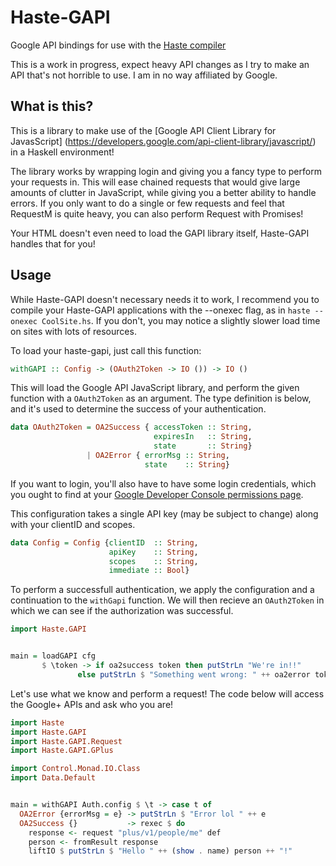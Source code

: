 Haste-GAPI
==========

Google API bindings for use with the [Haste compiler](http://haste-lang.org)

This is a work in progress, expect heavy API changes as I try to make an
API that's not horrible to use. I am in no way affiliated by Google.

What is this?
-----
This is a library to make use of the [Google API Client Library for JavasScript]
(https://developers.google.com/api-client-library/javascript/) in a Haskell
environment!

The library works by wrapping login and giving you a fancy type
to perform your requests in. This will ease chained requests that would
give large amounts of clutter in JavaScript, while giving you a better ability
to handle errors. If you only want to do a single or few requests and
feel that RequestM is quite heavy, you can also perform Request with Promises!

Your HTML doesn't even need to load the GAPI library itself, Haste-GAPI
handles that for you!


Usage
-----
While Haste-GAPI doesn't necessary needs it to work, I recommend you to
compile your Haste-GAPI applications with the --onexec flag, as in
`haste --onexec CoolSite.hs`. If you don't, you may notice a slightly slower
load time on sites with lots of resources.

To load your haste-gapi, just call this function:
```haskell
withGAPI :: Config -> (OAuth2Token -> IO ()) -> IO ()
```

This will load the Google API JavaScript library, and perform the given
function with a `OAuth2Token` as an argument. The type definition is below,
and it's used to determine the success of your authentication.

```haskell
data OAuth2Token = OA2Success { accessToken :: String,
                                expiresIn   :: String,
                                state       :: String}
                 | OA2Error { errorMsg :: String,
                              state    :: String}
```

If you want to login, you'll also have to have some login credentials,
which you ought to find at your [Google Developer Console permissions page](https://console.developers.google.com/permissions/).

This configuration takes a single API key (may be subject to change) along
with your clientID and scopes.

```haskell
data Config = Config {clientID  :: String,
                      apiKey    :: String,
                      scopes    :: String,
                      immediate :: Bool}
```

To perform a successfull authentication, we apply the configuration and
a continuation to the `withGapi` function. We will then recieve
an `OAuth2Token` in which we can see if the authorization was successful.

```haskell
import Haste.GAPI


main = loadGAPI cfg
       $ \token -> if oa2success token then putStrLn "We're in!!" 
	           else putStrLn $ "Something went wrong: " ++ oa2error token
```

Let's use what we know and perform a request! The code below will access
the Google+ APIs and ask who you are!

```haskell
import Haste
import Haste.GAPI
import Haste.GAPI.Request
import Haste.GAPI.GPlus

import Control.Monad.IO.Class
import Data.Default


main = withGAPI Auth.config $ \t -> case t of
  OA2Error {errorMsg = e} -> putStrLn $ "Error lol " ++ e
  OA2Success {}           -> rexec $ do
    response <- request "plus/v1/people/me" def
    person <- fromResult response
    liftIO $ putStrLn $ "Hello " ++ (show . name) person ++ "!"
```
